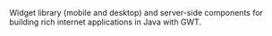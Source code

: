 Widget library (mobile and desktop) and server-side  components for building rich internet applications in Java with GWT.

